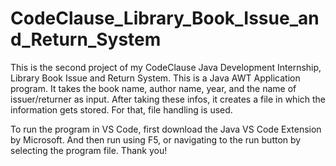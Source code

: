 # CodeClause_Library_Book_Issue_and_Return_System
This is the second project of my CodeClause Java Development Internship, Library Book Issue and Return System. This is a Java AWT Application program. It takes the book name, author name, year, and the name of issuer/returner as input. After taking these infos, it creates a file in which the information gets stored. For that, file handling is used.

To run the program in VS Code, first download the Java VS Code Extension by Microsoft. And then run using F5, or navigating to the run button by selecting the program file. Thank you!
